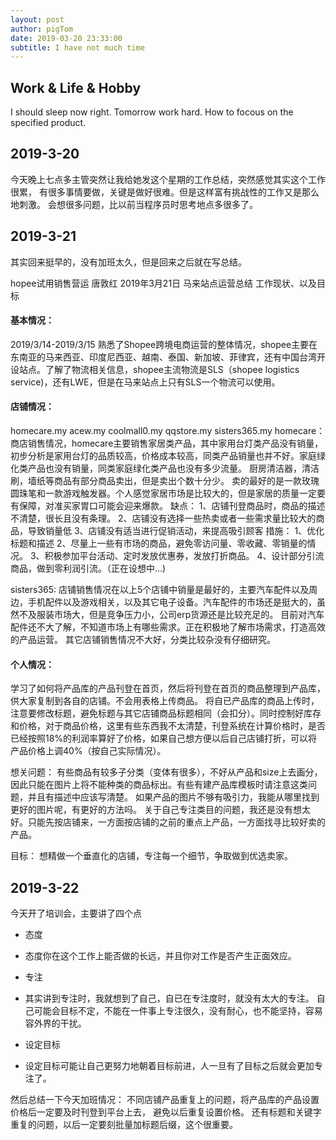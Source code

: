 ```yaml
---
layout: post
author: pigTom
date: 2019-03-20 23:33:00
subtitle: I have not much time
---
```


## Work & Life & Hobby
I should sleep now right.
Tomorrow work hard.
How to focous on the specified product.

## 2019-3-20
今天晚上七点多主管突然让我给她发这个星期的工作总结，突然感觉其实这个工作很累，
有很多事情要做，关键是做好很难。但是这样富有挑战性的工作又是那么地刺激。
会想很多问题，比以前当程序员时思考地点多很多了。

## 2019-3-21
其实回来挺早的，没有加班太久，但是回来之后就在写总结。

hopee试用销售营运
唐敦红
2019年3月21日
马来站点运营总结
工作现状、以及目标

#### 基本情况：
2019/3/14-2019/3/15 熟悉了Shopee跨境电商运营的整体情况，shopee主要在东南亚的马来西亚、印度尼西亚、越南、泰国、新加坡、菲律宾，还有中国台湾开设站点。了解了物流相关信息，shopee主流物流是SLS（shopee logistics service)，还有LWE，但是在马来站点上只有SLS一个物流可以使用。

#### 店铺情况：
homecare.my acew.my coolmall0.my qqstore.my sisters365.my
homecare：
商店销售情况，homecare主要销售家居类产品，其中家用台灯类产品没有销量，初步分析是家用台灯的品质较高，价格成本较高，同类产品销量也并不好。家庭绿化类产品也没有销量，同类家庭绿化类产品也没有多少流量。
厨房清洁器，清洁刷，墙纸等商品有部分商品卖出，但是卖出个数十分少。
卖的最好的是一款玫瑰圆珠笔和一款游戏触发器。个人感觉家居市场是比较大的，但是家居的质量一定要有保障，对准买家胃口可能会迎来爆款。
缺点：
    1、店铺刊登商品时，商品的描述不清楚，很长且没有条理。
	2、店铺没有选择一些热卖或者一些需求量比较大的商品，导致销量低
	3、店铺没有适当进行促销活动，来提高吸引顾客
措施：
    1、优化标题和描述
	2、尽量上一些有市场的商品，避免零访问量、零收藏、零销量的情况。
	3、积极参加平台活动、定时发放优惠券，发放打折商品。
	4、设计部分引流商品，做到零利润引流。（正在设想中…)



sisters365:
店铺销售情况在以上5个店铺中销量是最好的，主要汽车配件以及周边，手机配件以及游戏相关，以及其它电子设备。汽车配件的市场还是挺大的，虽然不及服装市场大，但是竞争压力小，公司erp货源还是比较充足的。
目前对汽车配件还不大了解，不知道市场上有哪些需求。正在积极地了解市场需求，打造高效的产品运营。
其它店铺销售情况不大好，分类比较杂没有仔细研究。

#### 个人情况：
学习了如何将产品库的产品刊登在首页，然后将刊登在首页的商品整理到产品库，供大家复制到各自的店铺。不会用表格上传商品。
将自已产品库的商品上传时，注意要修改标题，避免标题与其它店铺商品标题相同（会扣分）。同时控制好库存和价格，对于商品价格，这里有些东西我不太清楚，刊登系统在计算价格时，是否已经按照18%的利润率算好了价格，如果自己想方便以后自己店铺打折，可以将产品价格上调40%（按自己实际情况）。

想关问题：
有些商品有较多子分类（变体有很多），不好从产品和size上去画分，因此只能在图片上将不能种类的商品标出。有些有建产品库模板时请注意这类问题，并且有描述中应该写清楚。
如果产品的图片不够有吸引力，我能从哪里找到更好的图片呢，有更好的方法吗。
关于自己专注类目的问题，我还是没有想太好。只能先按店铺来，一方面按店铺的之前的重点上产品，一方面找寻比较好卖的产品。

目标：
想精做一个垂直化的店铺，专注每一个细节，争取做到优选卖家。

## 2019-3-22
今天开了培训会，主要讲了四个点
- 态度  
- 态度你在这个工作上能否做的长远，并且你对工作是否产生正面效应。

- 专注  
- 其实讲到专注时，我就想到了自己，自已在专注度时，就没有太大的专注。
自己可能会目标不定，不能在一件事上专注很久，没有耐心，也不能坚持，容易容外界的干扰。

- 设定目标  
- 设定目标可能让自己更努力地朝着目标前进，人一旦有了目标之后就会更加专注了。

然后总结一下今天加班情况：
不同店铺产品重复上的问题，将产品库的产品设置价格后一定要及时刊登到平台上去，
避免以后重复设置价格。
还有标题和关键字重复的问题，以后一定要刻批量加标题后缀，这个很重要。
